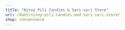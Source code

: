 ```yaml
---
title: "Nitoy Pili Candies & Sari-sari Store"
url: /daet/nitoy-pili-candies-and-sari-sari-store/
shop: convenience
---
```

